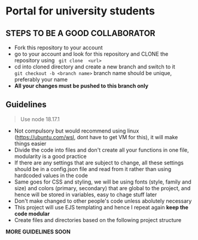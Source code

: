 # Portal for university students

## STEPS TO BE A GOOD COLLABORATOR

- Fork this repository to your account 
- go to your account and look for this repository and CLONE the repository using
` git clone  <url>`
- cd into cloned directory and create a new branch  and switch to it  
`git checkout -b <branch name>` branch name should be unique, preferably  your name
- **All your changes must be pushed to this branch only** 

## Guidelines
> Use node 18.17.1
 - Not compulsory but would recommend using linux (https://ubuntu.com/wsl, dont have to get VM for this), it will make things easier 
 - Divide the code into files and don't create all your functions in one file, modularity is a good practice 
 - If there are any settings that are subject to change, all these settings should be in a config.json file and read from it rather than using hardcoded values in the code
 - Same goes for CSS and styling, we will be using fonts (style, family and size) and colors (primary, secondary) that are global to the project, and hence will be stored in variables, easy to chage stuff later
 - Don't make changed to other people's code unless abolutely necessary 
 - This project will use EJS templating and hence I repeat again **keep the code modular**
 - Create files and directories based on the following project structure



**MORE GUIDELINES SOON**
